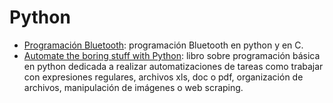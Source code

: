 # Python

- [Programación Bluetooth](https://people.csail.mit.edu/albert/bluez-intro/index.html): programación Bluetooth en python y en C.
- [Automate the boring stuff with Python](https://automatetheboringstuff.com/): libro sobre programación básica en python dedicada a realizar automatizaciones de tareas como trabajar con expresiones regulares, archivos xls, doc o pdf, organización de archivos, manipulación de imágenes o web scraping.
